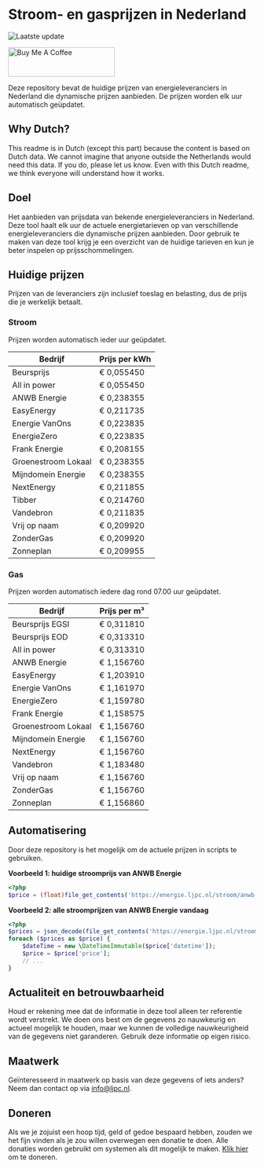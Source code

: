 # Stroom- en gasprijzen in Nederland

![Laatste update](https://img.shields.io/badge/laatste%20update-2025--09--15%2019%3A00%20CET-brightgreen)

<a href="https://www.buymeacoffee.com/Lars-" target="_blank"><img src="https://cdn.buymeacoffee.com/buttons/v2/default-orange.png" alt="Buy Me A Coffee" height="60" style="height: 60px !important;width: 217px !important;" ></a>

Deze repository bevat de huidige prijzen van energieleveranciers in Nederland die dynamische prijzen aanbieden. De prijzen worden elk uur automatisch geüpdatet.

## Why Dutch?

This readme is in Dutch (except this part) because the content is based on Dutch data. We cannot imagine that anyone outside the Netherlands would need this data. If you do, please let us know. Even with this Dutch readme, we think
everyone will understand how it works.

## Doel

Het aanbieden van prijsdata van bekende energieleveranciers in Nederland. Deze tool haalt elk uur de actuele energietarieven op van verschillende energieleveranciers die dynamische prijzen aanbieden. Door gebruik te maken van deze tool
krijg je een overzicht van de huidige tarieven en kun je beter inspelen op prijsschommelingen.

## Huidige prijzen

Prijzen van de leveranciers zijn inclusief toeslag en belasting, dus de prijs die je werkelijk betaalt.

### Stroom

Prijzen worden automatisch ieder uur geüpdatet.

 Bedrijf | Prijs per kWh 
---------|---------------
Beursprijs | € 0,055450
All in power | € 0,055450
ANWB Energie | € 0,238355
EasyEnergy | € 0,211735
Energie VanOns | € 0,223835
EnergieZero | € 0,223835
Frank Energie | € 0,208155
Groenestroom Lokaal | € 0,238355
Mijndomein Energie | € 0,238355
NextEnergy | € 0,211855
Tibber | € 0,214760
Vandebron | € 0,211835
Vrij op naam | € 0,209920
ZonderGas | € 0,209920
Zonneplan | € 0,209955


### Gas

Prijzen worden automatisch iedere dag rond 07.00 uur geüpdatet.

 Bedrijf | Prijs per m³ 
---------|--------------
Beursprijs EGSI | € 0,311810
Beursprijs EOD | € 0,313310
All in power | € 0,313310
ANWB Energie | € 1,156760
EasyEnergy | € 1,203910
Energie VanOns | € 1,161970
EnergieZero | € 1,159780
Frank Energie | € 1,158575
Groenestroom Lokaal | € 1,156760
Mijndomein Energie | € 1,156760
NextEnergy | € 1,156760
Vandebron | € 1,183480
Vrij op naam | € 1,156760
ZonderGas | € 1,156760
Zonneplan | € 1,156860


## Automatisering

Door deze repository is het mogelijk om de actuele prijzen in scripts te gebruiken.

**Voorbeeld 1: huidige stroomprijs van ANWB Energie**

```php
<?php
$price = (float)file_get_contents('https://energie.ljpc.nl/stroom/anwb-energie-nu.txt');

```

**Voorbeeld 2: alle stroomprijzen van ANWB Energie vandaag**

```php
<?php
$prices = json_decode(file_get_contents('https://energie.ljpc.nl/stroom/all-in-power-vandaag.json'),true);
foreach ($prices as $price) {
    $dateTime = new \DateTimeImmutable($price['datetime']);
    $price = $price['price'];
    // ...
}
```

## Actualiteit en betrouwbaarheid

Houd er rekening mee dat de informatie in deze tool alleen ter referentie wordt verstrekt. We doen ons best om de gegevens zo nauwkeurig en actueel mogelijk te houden, maar we kunnen de volledige nauwkeurigheid van de gegevens niet
garanderen. Gebruik deze informatie op eigen risico.

## Maatwerk

Geïnteresseerd in maatwerk op basis van deze gegevens of iets anders? Neem dan contact op
via [info@ljpc.nl](mailto:info@ljpc.nl?subject=Energie%20prijzen).

## Doneren

Als we je zojuist een hoop tijd, geld of gedoe bespaard hebben, zouden we het fijn vinden als je zou willen overwegen een
donatie te doen. Alle donaties worden gebruikt om systemen als dit mogelijk te
maken. [Klik hier](https://www.buymeacoffee.com/Lars-) om te doneren.
